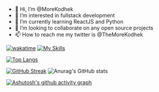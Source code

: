 - 👋 Hi, I’m @MoreKodhek
- 👀 I’m interested in fullstack development
- 🌱 I’m currently learning ReactJS and Python
- 💞️ I’m looking to collaborate on any open source projects
- 📫 How to reach me my twitter is @TheMoreKodhek

<!---
MoreKodhek/MoreKodhek is a ✨ special ✨ repository because its `README.md` (this file) appears on your GitHub profile.
You can click the Preview link to take a look at your changes.
--->
[![wakatime](https://wakatime.com/badge/user/6a85f4c1-f131-4a61-9792-1bc79df8c015.svg)](https://wakatime.com/@6a85f4c1-f131-4a61-9792-1bc79df8c015)
[![My Skills](https://skillicons.dev/icons?i=react,python,nodejs,django,figma&theme=dark)](https://skillicons.dev)

[![Top Langs](https://github-readme-stats.vercel.app/api/top-langs/?username=MoreKodhek&layout=compact)](https://github.com/anuraghazra/github-readme-stats)

[![GitHub Streak](https://streak-stats.demolab.com/?user=MoreKodhek&theme=radical)](https://git.io/streak-stats)
![Anurag's GitHub stats](https://github-readme-stats.vercel.app/api?username=MoreKodhek&show_icons=true&theme=radical&rank_icon=github)

[![Ashutosh's github activity graph](https://github-readme-activity-graph.vercel.app/graph?username=MoreKodhek&theme=vue)](https://github.com/ashutosh00710/github-readme-activity-graph)
